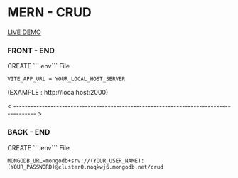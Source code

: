 # MERN - CRUD

[LIVE DEMO](https://mern-crud-bg.netlify.app)

<h3>FRONT - END</h3>
CREATE ```.env``` File

```
VITE_APP_URL = YOUR_LOCAL_HOST_SERVER
```
(EXAMPLE : http://localhost:2000)

< -------------------------------------------------------------------------------------- >

<h3>BACK - END</h3>
CREATE ```.env``` File

```
MONGODB_URL=mongodb+srv://(YOUR_USER_NAME):(YOUR_PASSWORD)@cluster0.noqkwj6.mongodb.net/crud
```
